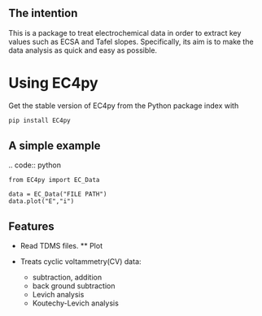 The intention
---------------
This is a package to treat electrochemical data in order to extract key values such as ECSA and Tafel slopes. Specifically, its aim is to make the data analysis as quick and easy as possible. 



# Using EC4py

Get the stable version of EC4py from the Python package index with

```bash
pip install EC4py
```

A simple example
---------------
.. code:: python
    
    from EC4py import EC_Data

    data = EC_Data("FILE PATH")
    data.plot("E","i")

Features
--------

* Read TDMS files.
    ** Plot

*   Treats cyclic voltammetry(CV) data:
    * subtraction, addition
    * back ground subtraction 
    * Levich analysis
    * Koutechy-Levich analysis

